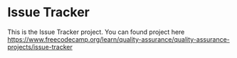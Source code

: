# Issue Tracker

This is the Issue Tracker project. You can found project here https://www.freecodecamp.org/learn/quality-assurance/quality-assurance-projects/issue-tracker
